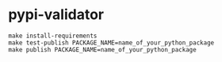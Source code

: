 # pypi-validator

```commandline
make install-requirements
make test-publish PACKAGE_NAME=name_of_your_python_package
make publish PACKAGE_NAME=name_of_your_python_package
```